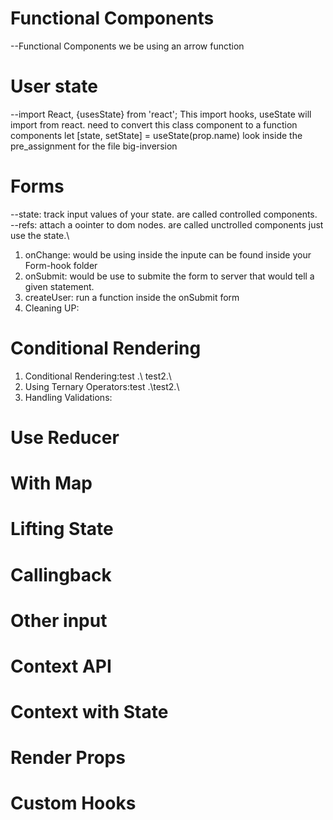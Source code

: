 # Functional Components
--Functional Components we be using an arrow function



# User state
--import React, {usesState} from 'react';
This import hooks, useState will import from react. need 
to convert this class component to a function components
let [state, setState] = useState(prop.name)
look inside the  pre_assignment for the file big-inversion





# Forms
--state: track input values of your state. are called controlled components.\
--refs: attach a oointer to dom nodes. are called unctrolled components
just use the state.\

1. onChange: would be using inside the inpute can be found inside your Form-hook folder
2.  onSubmit: would be use to submite the form to server that would tell a given statement.
3.  createUser: run a function inside the onSubmit form
3.  Cleaning UP: 



# Conditional Rendering

1. Conditional Rendering:test .\ test2.\
2. Using Ternary Operators:test      .\test2.\
3. Handling Validations: 






# Use Reducer






# With Map





# Lifting State





# Callingback






# Other input






# Context API





# Context with State




# Render Props




# Custom Hooks




